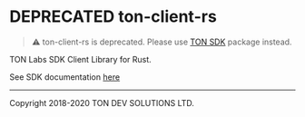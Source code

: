 # DEPRECATED ton-client-rs

> ⚠️ ton-client-rs is deprecated. Please use [TON SDK](https://github.com/tonlabs/TON-SDK/blob/master/README.md) package instead.

TON Labs SDK Client Library for Rust.

See SDK documentation [here](https://docs.ton.dev/86757ecb2/p/783f9d-sdk)

---
Copyright 2018-2020 TON DEV SOLUTIONS LTD.
